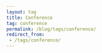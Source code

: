 ```yaml
---
layout: tag
title: Conference
tag: conference
permalink: /blog/tags/conference/
redirect_from:
 - /tags/conference/
---
```

